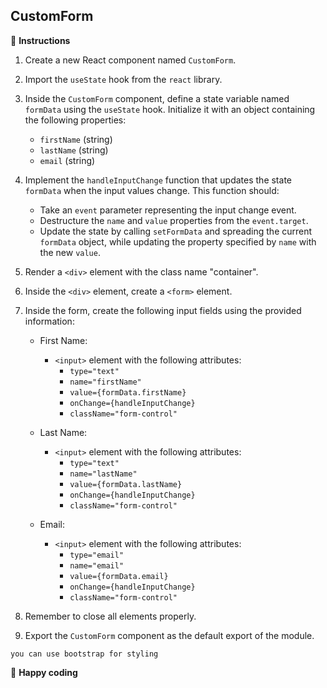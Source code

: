 ## CustomForm

📝 **Instructions**

1. Create a new React component named `CustomForm`.

2. Import the `useState` hook from the `react` library.

3. Inside the `CustomForm` component, define a state variable named `formData` using the `useState` hook. Initialize it with an object containing the following properties:

   - `firstName` (string)
   - `lastName` (string)
   - `email` (string)

4. Implement the `handleInputChange` function that updates the state `formData` when the input values change. This function should:

   - Take an `event` parameter representing the input change event.
   - Destructure the `name` and `value` properties from the `event.target`.
   - Update the state by calling `setFormData` and spreading the current `formData` object, while updating the property specified by `name` with the new `value`.

5. Render a `<div>` element with the class name "container".

6. Inside the `<div>` element, create a `<form>` element.

7. Inside the form, create the following input fields using the provided information:

   - First Name:

     - `<input>` element with the following attributes:
       - `type="text"`
       - `name="firstName"`
       - `value={formData.firstName}`
       - `onChange={handleInputChange}`
       - `className="form-control"`

   - Last Name:

     - `<input>` element with the following attributes:
       - `type="text"`
       - `name="lastName"`
       - `value={formData.lastName}`
       - `onChange={handleInputChange}`
       - `className="form-control"`

   - Email:
     - `<input>` element with the following attributes:
       - `type="email"`
       - `name="email"`
       - `value={formData.email}`
       - `onChange={handleInputChange}`
       - `className="form-control"`

8. Remember to close all elements properly.

9. Export the `CustomForm` component as the default export of the module.

```note
you can use bootstrap for styling
```

🚀 **Happy coding**
